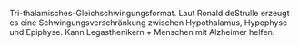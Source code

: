 Tri-thalamisches-Gleichschwingungsformat. Laut Ronald deStrulle erzeugt es eine Schwingungsverschränkung zwischen Hypothalamus, Hypophyse und Epiphyse. Kann Legasthenikern + Menschen mit Alzheimer helfen.